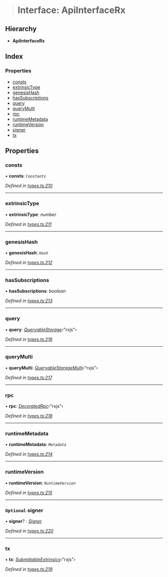 > # Interface: ApiInterfaceRx

## Hierarchy

* **ApiInterfaceRx**

## Index

### Properties

* [consts](_types_.apiinterfacerx.md#consts)
* [extrinsicType](_types_.apiinterfacerx.md#extrinsictype)
* [genesisHash](_types_.apiinterfacerx.md#genesishash)
* [hasSubscriptions](_types_.apiinterfacerx.md#hassubscriptions)
* [query](_types_.apiinterfacerx.md#query)
* [queryMulti](_types_.apiinterfacerx.md#querymulti)
* [rpc](_types_.apiinterfacerx.md#rpc)
* [runtimeMetadata](_types_.apiinterfacerx.md#runtimemetadata)
* [runtimeVersion](_types_.apiinterfacerx.md#runtimeversion)
* [signer](_types_.apiinterfacerx.md#optional-signer)
* [tx](_types_.apiinterfacerx.md#tx)

## Properties

###  consts

• **consts**: *`Constants`*

*Defined in [types.ts:210](https://github.com/polkadot-js/api/blob/c3811ee/packages/api/src/types.ts#L210)*

___

###  extrinsicType

• **extrinsicType**: *number*

*Defined in [types.ts:211](https://github.com/polkadot-js/api/blob/c3811ee/packages/api/src/types.ts#L211)*

___

###  genesisHash

• **genesisHash**: *`Hash`*

*Defined in [types.ts:212](https://github.com/polkadot-js/api/blob/c3811ee/packages/api/src/types.ts#L212)*

___

###  hasSubscriptions

• **hasSubscriptions**: *boolean*

*Defined in [types.ts:213](https://github.com/polkadot-js/api/blob/c3811ee/packages/api/src/types.ts#L213)*

___

###  query

• **query**: *[QueryableStorage](_types_.queryablestorage.md)‹*"rxjs"*›*

*Defined in [types.ts:216](https://github.com/polkadot-js/api/blob/c3811ee/packages/api/src/types.ts#L216)*

___

###  queryMulti

• **queryMulti**: *[QueryableStorageMulti](../modules/_types_.md#queryablestoragemulti)‹*"rxjs"*›*

*Defined in [types.ts:217](https://github.com/polkadot-js/api/blob/c3811ee/packages/api/src/types.ts#L217)*

___

###  rpc

• **rpc**: *[DecoratedRpc](_types_.decoratedrpc.md)‹*"rxjs"*›*

*Defined in [types.ts:218](https://github.com/polkadot-js/api/blob/c3811ee/packages/api/src/types.ts#L218)*

___

###  runtimeMetadata

• **runtimeMetadata**: *`Metadata`*

*Defined in [types.ts:214](https://github.com/polkadot-js/api/blob/c3811ee/packages/api/src/types.ts#L214)*

___

###  runtimeVersion

• **runtimeVersion**: *`RuntimeVersion`*

*Defined in [types.ts:215](https://github.com/polkadot-js/api/blob/c3811ee/packages/api/src/types.ts#L215)*

___

### `Optional` signer

• **signer**? : *[Signer](_types_.signer.md)*

*Defined in [types.ts:220](https://github.com/polkadot-js/api/blob/c3811ee/packages/api/src/types.ts#L220)*

___

###  tx

• **tx**: *[SubmittableExtrinsics](_types_.submittableextrinsics.md)‹*"rxjs"*›*

*Defined in [types.ts:219](https://github.com/polkadot-js/api/blob/c3811ee/packages/api/src/types.ts#L219)*